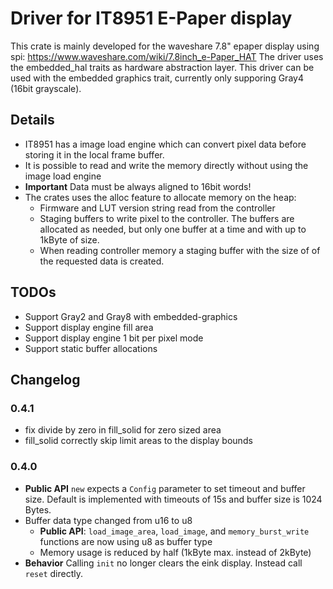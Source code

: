 # Driver for IT8951 E-Paper display

This crate is mainly developed for the waveshare 7.8" epaper display using spi:
https://www.waveshare.com/wiki/7.8inch_e-Paper_HAT
The driver uses the embedded_hal traits as hardware abstraction layer.
This driver can be used with the embedded graphics trait, currently only supporing Gray4 (16bit grayscale).

## Details
- IT8951 has a image load engine which can convert pixel data before storing it in the local frame  buffer.
- It is possible to read and write the memory directly without using the image load engine
- **Important** Data must be always aligned to 16bit words!
- The crates uses the alloc feature to allocate memory on the heap:
    - Firmware and LUT version string read from the controller
    - Staging buffers to write pixel to the controller. The buffers are allocated as needed, but only one buffer at a time and with up to 1kByte of size.
    - When reading controller memory a staging buffer with the size of of the requested data is created.


## TODOs
- Support Gray2 and Gray8 with embedded-graphics
- Support display engine fill area
- Support display engine 1 bit per pixel mode
- Support static buffer allocations

## Changelog

### 0.4.1
- fix divide by zero in fill_solid for zero sized area
- fill_solid correctly skip limit areas to the display bounds

### 0.4.0
- **Public API** `new` expects a `Config` parameter to set timeout and buffer size. Default is implemented with timeouts of 15s and buffer size is 1024 Bytes.    
- Buffer data type changed from u16 to u8
    - **Public API**: `load_image_area`, `load_image`, and `memory_burst_write` functions are now using u8 as buffer type
    - Memory usage is reduced by half (1kByte max. instead of 2kByte)
- **Behavior** Calling `init` no longer clears the eink display. Instead call `reset` directly.
